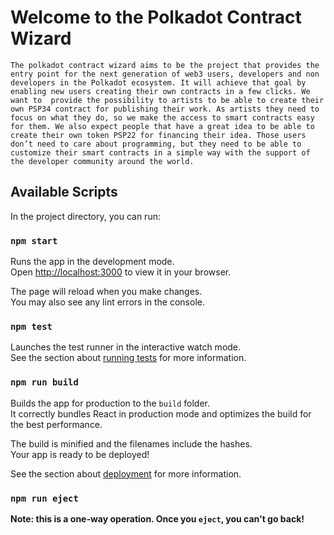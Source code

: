 # Welcome to the Polkadot Contract Wizard
	The polkadot contract wizard aims to be the project that provides the entry point for the next generation of web3 users, developers and non developers in the Polkadot ecosystem. It will achieve that goal by enabling new users creating their own contracts in a few clicks. We want to  provide the possibility to artists to be able to create their own PSP34 contract for publishing their work. As artists they need to focus on what they do, so we make the access to smart contracts easy for them. We also expect people that have a great idea to be able to create their own token PSP22 for financing their idea. Those users don’t need to care about programming, but they need to be able to customize their smart contracts in a simple way with the support of the developer community around the world.
## Available Scripts

In the project directory, you can run:

### `npm start`

Runs the app in the development mode.\
Open [http://localhost:3000](http://localhost:3000) to view it in your browser.

The page will reload when you make changes.\
You may also see any lint errors in the console.

### `npm test`

Launches the test runner in the interactive watch mode.\
See the section about [running tests](https://facebook.github.io/create-react-app/docs/running-tests) for more information.

### `npm run build`

Builds the app for production to the `build` folder.\
It correctly bundles React in production mode and optimizes the build for the best performance.

The build is minified and the filenames include the hashes.\
Your app is ready to be deployed!

See the section about [deployment](https://facebook.github.io/create-react-app/docs/deployment) for more information.

### `npm run eject`

**Note: this is a one-way operation. Once you `eject`, you can't go back!**


